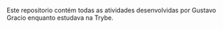 Este repositorio contém todas as atividades desenvolvidas por Gustavo Gracio enquanto estudava na Trybe.
